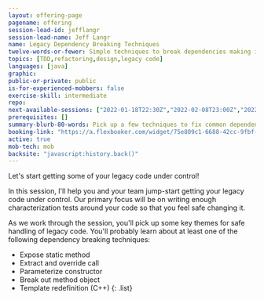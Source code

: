 ```yaml
---
layout: offering-page
pagename: offering
session-lead-id: jefflangr
session-lead-name: Jeff Langr
name: Legacy Dependency Breaking Techniques
twelve-words-or-fewer: Simple techniques to break dependencies making it hard to test
topics: [TDD,refactoring,design,legacy code]
languages: [java]
graphic:
public-or-private: public
is-for-experienced-mobbers: false
exercise-skill: intermediate
repo: 
next-available-sessions: ["2022-01-18T22:30Z","2022-02-08T23:00Z","2022-03-22T22:00Z","2022-03-01T23:00Z","2022-04-12T22:00Z"]
prerequisites: []
summary-blurb-80-words: Pick up a few techniques to fix common dependency challenges in your code, things that make it seem impossible to write unit tests.
booking-link: "https://a.flexbooker.com/widget/75e809c1-6688-42cc-9fbf-77b001c15991?serviceIds=39115"
active: true
mob-tech: mob
backsite: "javascript:history.back()"
---
```

Let's start getting some of your legacy code under control!

In this session, I'll help you and your team jump-start getting your legacy code under control. Our primary focus will be on writing enough characterization tests around your code so that you feel safe changing it.

As we work through the session, you'll pick up some key themes for safe handling of legacy code. You'll probably learn about at least one of the following dependency breaking techniques:

* Expose static method
* Extract and override call
* Parameterize constructor
* Break out method object
* Template redefinition (C++) 
{: .list}